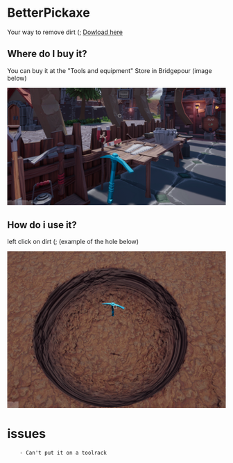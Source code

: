 # BetterPickaxe
Your way to remove dirt (; [Dowload here]()

## Where do I buy it?
You can buy it at the "Tools and equipment" Store in Bridgepour (image below)

![BetterPickaxe](./img/BetterPickaxe-Store.png)

## How do i use it?
left click on dirt (; (example of the hole below)

![Hole Example](./img/Example.png)

# issues
```
    - Can't put it on a toolrack
```

